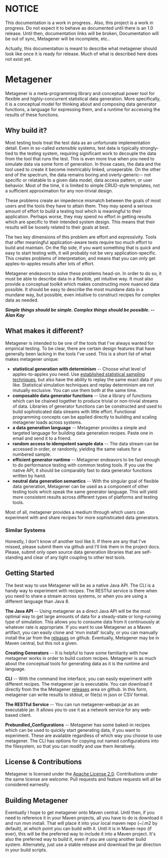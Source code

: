 # NOTICE

This documentation is a work in progress.. Also, this project is a work in progress. Do not expect it to behave as documented until there is an 1.0 release. Until then, documentation links will be broken, Documentation will be out of sync, Metagener will be incomplete, etc..

Actually, this documentation is meant to describe what metagener should look like once it is ready for release. Much of what is described here does not exist yet.

# Metagener

Metagener is a meta-programming library and conceptual power tool for flexible and highly-concurrent statistical data generation.  More specifically, it is a conceptual model for thinking about and composing data generator functions, a language for expressing them, and a runtime for accessing the results of these functions.

## Why build it?

Most testing tools treat the test data as an unfortunate implementation detail. Even in so-called _extensible_ systems, test data is typically strongly-tied to the testing system, requiring significant work to decouple the data from the tool that runs the test. This is even more true when you need to simulate data via some form of generation. In those cases, the data and the tool used to create it become inextricably linked, unseperable. On the other end of the spectrum, the data remains boring and overly-generic-- not specific or relatable to a given data model, data access pattern, or user behavior. Most of the time, it is limited to simple CRUD-style templates, not a sufficient approximation for any non-trivial design.

These problems create an impedence mismatch between the goals of most users and the tools they have to attain them. They may spend a serious amount of effort to build a testing tool which is meaningful to their application. Perhaps worse, they may spend no effort in getting results which are specific to their intended system design. This means that their results will be loosely related to their goals at best.

The two key dimensions of this problem are effort and expressivity. Tools that offer meaningful application-aware tests require too much effort to build and maintain. On the flip side, if you want something that is quick and easy to start testing with, it will probably not be very application-specific. This creates problems of interpretation, and means that you can only get apples-to-apples results after lots of effort.

Metagener endeavors to solve these problems head-on. In order to do so, it must be able to describe data in a flexible, yet intuitive way. It must also provide a conceptual toolkit which makes constructing more nuanced data possible. It should be easy to describe the most mundane data in a mundane way, but possible, even intuitive to construct recipes for complex data as needed.

___Simple things should be simple. Complex things should be possible. -- Alan Kay___

## What makes it different?

Metagener is intended to be one of the tools that I've always wanted for empirical testing. To be clear, there are certain design features that have generally been lacking in the tools I've used. This is a short list of what makes metagener unique:

* __statistical generation with determinism__ -- Choose what level of apples-to-apples you need. Use [established statistical sampling techniques](http://en.wikipedia.org/wiki/Inverse_transform_sampling), but also have the ability to replay the same exact data if you like. Statistical simulation techniques and replay determinism are not mutually exclusive. You can use them both at the same time.
* __composable data generator functions__ -- Use a library of functions which can be chained together to produce trivial or non-trivial streams of data. Libraries of generator functions can be constructed and used to build sophisticated data streams with little effort. Functional programming concepts can be applied directly to building and scaling metagener loads across systems.
* __a data generation language__ -- Metagener provides a simple and targeted language for building data generation recipes. Paste one in email and send it to a friend.
* __random access to idempotent sample data__ -- The data stream can be accessed in order, or randomly, yielding the same values for a numbered sample.
* __efficient generator runtime__ -- Metagener endeavors to be fast enough to do performance testing with common testing tools. If you use the native API, it should be comparably fast to data generator functions written by hand.
* __neutral data generation semantics__ -- With the singular goal of flexible data generation, Metagener can be used as a component of other testing tools which speak the same generator language. This will yield more consistent results across different types of platforms and testing tools.

Most of all, metagener provides a medium through which users can experiment with and share recipes for more sophisticated data generators.

### Similar Systems

Honestly, I don't know of another tool like it. If there are any that I've missed, please submit them via github and I'll link them in the project docs. Please, submit only open source data generation libraries that are self-standing and clear of any tight coupling to other test tools.

## Getting Started

The best way to use Metagener will be as a native Java API. The CLI is a handy way to experiment with recipes. The RESTful service is there when you need to share a stream across systems, or when you are using a different language than Java 8.

__The Java API__ -- Using metagener as a direct Java API will be the most optimal way to get large amounts of data for a steady-state or long-running type of simulation. This allows you to consume data from it continuously at whatever rate is appropriate. If you want to use Metagener as a Maven artifact, you can easily clone and 'mvn install' locally, or you can manually install the jar from the [releases](https://github.com/jshook/metagener/releases) on github. Eventually, Metagener may be in Maven central, but this not a given.

__Creating Generators__ -- It is helpful to have some familiarity with how metagener works in order to build custom recipes. Metagener is as much about the conceptual tools for generating data as it is the runtime and language.

__CLI__ -- With the command line interface, you can easily experiment with different recipes. The metagener jar is executable. You can download it directly from the the Metagener [releases](https://github.com/jshook/metagener/releases) area on github. In this form, metagener can write results to stdout, or file(s) in json or CSV format.

__The RESTful Service__ -- You can run metagener-webapi.jar as an executable jar. It allows you to use it as a network service for any web-based client.

__Prebundled_Configurations__ -- Metagener has some baked-in recipes which can be used to quickly start generating data, if you want to experiment. These are available regardless of which way you choose to use metagener. The CLI has options for copying out named configurations into the filesystem, so that you can modify and use them iteratively.

## License & Contributions

Metagener is licensed under the [Apache License 2.0](http://www.apache.org/licenses/LICENSE-2.0).  Contributions under the same license are welcome. Pull requests and feature requests will all be considered earnestly.

## Building Metagener

Eventually I hope to get metagener onto Maven central. Until then, if you need to reference it in your Maven projects, all you have to do is download it and run mvn install. That will place it into your local maven repo (~/.m2 by default), at which point you can build with it. Until it is in Maven repo (if ever), this will be the preferred way to include it into a Maven project. It's also the preferred way to build it, even if you are using another build system. Alternately, just use a stable release and download the jar direction in your build scripts.


